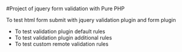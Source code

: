 #Project of jquery form validation with Pure PHP

To test html form submit with jquery validation plugin and form plugin

- To test validation plugin default rules 
- To test validation plugin additional rules
- To test custom remote validation rules